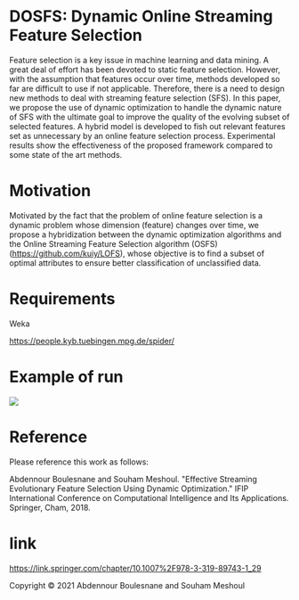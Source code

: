 # DOSFS: Dynamic Online Streaming Feature Selection

Feature selection is a key issue in machine learning and data mining. A great deal of effort has been devoted to static feature selection. However, with the assumption that features occur over time, methods developed so far are difficult to use if not applicable. Therefore, there is a need to design new methods to deal with streaming feature selection (SFS). In this paper, we propose the use of dynamic optimization to handle the dynamic nature of SFS with the ultimate goal to improve the quality of the evolving subset of selected features. A hybrid model is developed to fish out relevant features set as unnecessary by an online feature selection process. Experimental results show the effectiveness of the proposed framework compared to some state of the art methods.

# Motivation
Motivated by the fact that the problem of online feature selection is a dynamic problem whose dimension (feature) changes over time, we propose a hybridization between the dynamic optimization algorithms and the Online Streaming Feature Selection algorithm (OSFS) (https://github.com/kuiy/LOFS), whose objective is to find a subset of optimal attributes to ensure better classification of unclassified data. 

# Requirements
Weka

https://people.kyb.tuebingen.mpg.de/spider/

# Example of run

<img src="https://download1979.mediafire.com/jyh4m2nlqgng/15iu33o6ws0i6ds/capturedosfs.PNG">



# Reference
Please reference this work as follows: 

Abdennour Boulesnane and Souham Meshoul. "Effective Streaming Evolutionary Feature Selection Using Dynamic Optimization." IFIP International Conference on Computational Intelligence and Its Applications. Springer, Cham, 2018.
# link
https://link.springer.com/chapter/10.1007%2F978-3-319-89743-1_29

Copyright © 2021 Abdennour Boulesnane and Souham Meshoul
